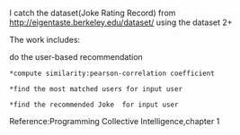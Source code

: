 

I catch the dataset(Joke Rating Record) from http://eigentaste.berkeley.edu/dataset/
using the dataset 2+

The work includes:

do the user-based recommendation

    *compute similarity:pearson-correlation coefficient
    
    *find the most matched users for input user
    
    *find the recommended Joke  for input user

Reference:Programming Collective Intelligence,chapter 1

      	  
